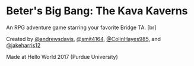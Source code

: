 # Beter's Big Bang: The Kava Kaverns

An RPG adventure game starring your favorite Bridge TA.
[br]

Created by [@andrewsdavis](http://github.com/andrewsdavis), [@smit4164](http://github.com/smit3164), [@ColinHayes985](http://github.com/ColinHayes12), and [@jakeharris12](http://github.com/jakeharris12)

Made at Hello World 2017 (Purdue University)
